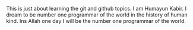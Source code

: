 This is just about learning the git and github topics.
I am Humayun Kabir. I dream to be number one programmar of the world in the history of human kind.
Ins Allah one day I will be the number one programmar of the world.
